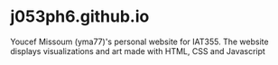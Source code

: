 # j053ph6.github.io
Youcef Missoum (yma77)'s personal website for IAT355. The website displays visualizations and art made with HTML, CSS and Javascript
